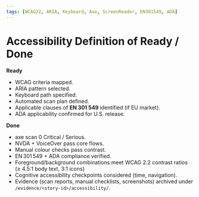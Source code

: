 ```yaml
---
tags: [WCAG22, ARIA, Keyboard, Axe, ScreenReader, EN301549, ADA]
---
```

# Accessibility Definition of Ready / Done

**Ready**
* WCAG criteria mapped.
* ARIA pattern selected.
* Keyboard path specified.
* Automated scan plan defined.
* Applicable clauses of **EN 301 549** identified (if EU market).
* ADA applicability confirmed for U.S. release.

**Done**
* axe scan 0 Critical / Serious.
* NVDA + VoiceOver pass core flows.
* Manual colour checks pass contrast.
* EN 301 549 + ADA compliance verified.
* Foreground/background combinations meet WCAG 2.2 contrast ratios (≥ 4.5:1 body text, 3:1 icons)
* Cognitive accessibility checkpoints considered (time, navigation).
* Evidence (scan reports, manual checklists, screenshots) archived under `/evidence/<story‑id>/accessibility/`.

